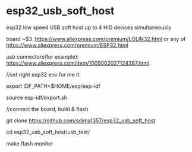 # esp32_usb_soft_host
esp32 low speed USB soft host up to 4 HID devices simultaneously

board ~$3 :https://www.aliexpress.com/premium/LOLIN32.html or any of https://www.aliexpress.com/premium/ESP32.html

usb connectors(for example): https://www.aliexpress.com/item/1005002027124387.html


//set right esp32 env for me it:

export IDF_PATH=$HOME/esp/esp-idf

source esp-idf/export.sh


//connect the board, build & flash

git clone  https://github.com/sdima1357/esp32_usb_soft_host

cd esp32_usb_soft_host/usb_test/

make flash monitor

